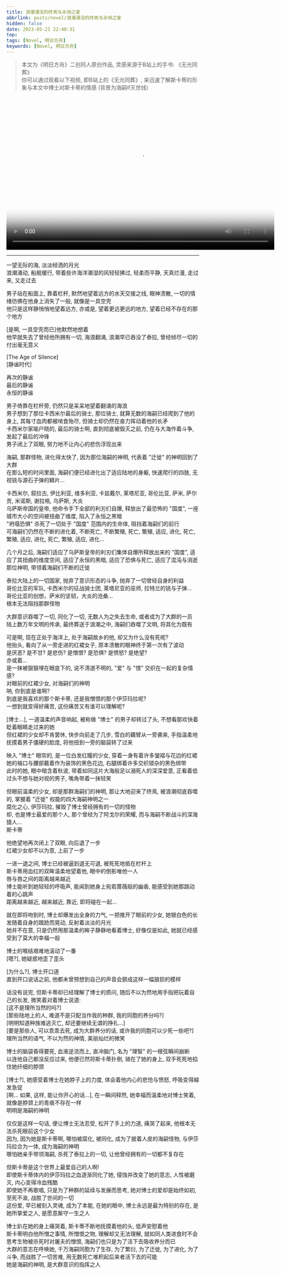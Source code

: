 ```yaml
---
title: 浪潮涌没的终焉与永恒之爱
abbrlink: posts/novel/浪潮涌没的终焉与永恒之爱
hidden: false
date: 2023-05-21 22:48:31
top:
tags: [Novel, 明日方舟]
keywords: [Novel, 明日方舟]
---
```


> 本文为《明日方舟》二创同人原创作品, 灵感来源于B站上的手书: 《无光同葬》  
> 你可以通过观看以下视频, 即B站上的《无光同葬》, 来迅速了解斯卡蒂的形象与本文中博士对斯卡蒂的情感 (背景为海嗣if灭世线)   
<!-- more -->
<video controls="" src="http://rueg9tnqd.hd-bkt.clouddn.com/videos/%E6%97%A0%E5%85%89%E5%90%8C%E8%91%AC.mp4" type="video/mp4" poster="http://rueg9tnqd.hd-bkt.clouddn.com/posters/无光同葬.jpg" width="700" height="400" style="display: inline;"> </video>


- - -

一望无际的海, 淡淡倾洒的月光  
浪潮涌动, 船舰缓行, 带着些许海洋潮湿的风轻轻拂过, 轻柔而平静, 天真烂漫, 走过来, 又走过去  

男子站在船面上, 靠着栏杆, 默然地望着远方的水天交接之线, 眼神溃散, 一切的情绪彷佛在他身上消失了一般, 就像是一具空壳  
他只是这样静悄悄地望着远方, 亦或是, 望着更远更远的地方, 望着已经不存在的那个地方  

[是啊, 一具空壳而已]他默然地想着  
他早就失去了曾经他所拥有一切, 海浪翻涌, 浪潮早已吞没了泰拉, 曾经倾尽一切的付出毫无意义  

[The Age of Silence]  
[静谧时代]  

再次的静谧  
最后的静谧  
永恒的静谧  

男子倚靠在栏杆旁, 仍然只是呆呆地望着翻涌的海浪  
男子想到了那位卡西米尔最后的骑士, 那位骑士, 就算无数的海嗣已经爬到了他的身上, 其每寸血肉都被啃食殆尽, 但骑士却仍然在奋力挥动着他的长矛  
卡西米尔家喻户晓的, 最后的骑士啊, 直到彻底被毁灭之前, 仍在与大海作着斗争, 发起了最后的冲锋  
男子闭上了双眼, 努力地不让内心的悲伤浮现出来  

海嗣, 那群怪物, 进化得太快了, 因为那位海嗣的神明, 代表着 "迁徙" 的神明回到了大群  
在那么短的时间里面, 海嗣们便已经进化出了适应陆地的身躯, 快速爬行的四肢, 无视铳与源石子弹的鳞片...  

卡西米尔, 叙拉古, 伊比利亚, 维多利亚, 卡兹戴尔, 莱塔尼亚, 哥伦比亚, 萨米, 萨尔贡, 米诺斯, 谢拉格, 乌萨斯, 大炎  
乌萨斯帝国的皇帝, 他命令手下全部的利刃们自爆, 释放出了最恐怖的 "国度", 一座城市大小的空间被扭曲了维度, 陷入了永恒之黑暗  
"坍塌恐惧" 杀死了一切处于 "国度" 范围内的生命体, 阻挡着海嗣们的前行  
可海嗣们仍然在不断的进化着, 不断死亡, 不断繁殖, 死亡, 繁殖, 适应, 进化, 死亡, 繁殖, 适应, 进化, 死亡, 繁殖, 适应, 进化...  

几个月之后, 海嗣们适应了乌萨斯皇帝的利刃们集体自爆所释放出来的 "国度", 适应了其扭曲的维度空间, 适应了永恒的黑暗, 适应了恐惧与死亡, 适应了混沌与消逝  
那位神明, 带领着海嗣们不断的迁徙  

泰拉大陆上的一切国家, 抛弃了意识形态的斗争, 抛弃了一切曾经自身的利益  
哥伦比亚的军队, 卡西米尔的征战骑士团, 莱塔尼亚的巫师, 拉特兰的铳与子弹...  
哥伦比亚的创想，萨米的坚韧，大炎的沧桑...  
根本无法阻挡那群怪物  

大群意识吞噬了一切, 同化了一切, 无数人为之失去生命, 或者成为了大群的一员  
陆上数万年文明的传承, 最终葬送于浪潮之中, 海嗣们吞噬了文明, 将其化为既有  

可是啊, 现在正处于海洋上, 处于海嗣故乡的他, 却又为什么没有死呢?  
他抬头, 看向了从一旁走进的红裙女子, 原本溃散的眼神终于第一次有了波动  
是厌恶? 是不甘? 是悲伤? 是憎恨? 是恐惧? 是愤怒? 是绝望?  
亦或着...  
是一抹被狠狠埋在眼底下的, 说不清道不明的, "爱" 与 "恨" 交织在一起的复杂情感?  
对眼前的红裙少女, 对海嗣们的神明  
呐, 你到底是谁啊?  
到底是我喜欢的那个斯卡蒂, 还是我憎恨的那个伊莎玛拉呢?  
一想到就变得好痛苦, 这份痛苦又有谁可以理解呢?  

[博士...], 一道温柔的声音响起, 被称做 "博士" 的男子却转过了头, 不想看那欢快着眨着眼睛走过来的她  
但红裙的少女却不肯罢休, 快步向前走了几步, 雪白的藕臂从一旁袭来, 手指温柔地抚摸着男子僵硬的脸庞, 将他扭到一旁的脑袋转了过来  

映入 "博士" 眼帘的, 是一位白发红瞳的少女, 穿着一身有着许多皱褶与花边的红裙  
她的袖口与腰部戴着作为装饰的黑色花边, 右腿绑着许多交织错杂的黑色绑带  
此时的她, 眼中暗含着秋波, 带着如同这片大海般足以溺死人的深深爱意, 正看着低过头不想与她对视的男子, 嘴角带着一抹轻笑  

但眼前温柔的少女, 却是那群海嗣们的神明, 那让大地迎来了终焉, 被浪潮彻底吞噬的, 掌握着 "迁徙" 权能的四大海嗣神明之一  
腐化之心, 伊莎玛拉, 摧毁了博士曾经拥有的一切的怪物  
却, 也是博士最爱的那个人, 那个曾经为了阿戈尔的荣耀, 而与海嗣不断战斗的深海猎人...  
斯卡蒂

他绝望地再次闭上了双眼, 向后退了一步  
红裙少女却不以为意, 上前了一步  

一进一退之间, 博士已经被逼到退无可退, 被死死地抵在栏杆上  
斯卡蒂用血红的双眸温柔地望着他, 眼中的倒影唯他一人  
唇与唇之间的距离越来越近  
博士能听到她轻轻的呼吸声, 能闻到她身上宛若蔷薇般的幽香, 能感受到她那跳动着的心跳声  
距离越来越近, 越来越近, 靠近, 即将碰在一起...  

就在即将吻到时, 博士却爆发出全身的力气, 一把推开了眼前的少女, 她银白色的长发随着自身的踉跄而晃动, 反射着淡淡的月光  
她并不在意, 只是仍然用那温柔的眸子静静地看着博士, 好像仅是如此, 她就已经感受到了莫大的幸福一般  

博士的喉结艰难地滚动了一番  
[嗯?], 她疑惑地歪了歪头  

[为什么?], 博士开口道  
直到开口说话之前, 他都未曾预想到自己的声音会颤成这样一幅狼狈的模样

话没有说完, 但斯卡蒂却已经理解了博士的质问, 随后不以为然地用手指把玩着自己的长发, 微笑着对着博士说道:  
[这不是理所当然的吗?]  
[那些陆地上的人, 难道不是只配当作我的种群, 我的同胞的养分吗?]  
[明明知道种族难逃灭亡, 却还要继续无谓的挣扎...]  
[要是那些人, 可以乖乖去死, 成为大群养分的话, 或许我的同胞可以少死一些吧?]  
理所当然的语气, 不以为然的神情, 美丽灿烂的微笑  

博士的脑袋昏得要死, 血液逆流而上, 直冲脑门, 名为 "理智" 的一根弦瞬间崩断  
以连他自己都没反应过来, 他便已然将斯卡蒂扑倒, 骑在了她的身上, 双手死死地掐住她纤细的脖颈  

[博士?], 她感受着博士在她脖子上的力度, 体会着他内心的悲怆与愤怒, 呼吸变得越发急促  
[啊... 如果, 这样, 能让你开心的话...], 在一瞬间释然, 她幸福而温柔地对博士笑着, 就像是脖颈上的青痕不存在一样  
明明是海嗣的神明  

仅仅是这样一句话, 便让博士无法忍受, 松开了手上的力道, 痛哭了起来, 他根本无法杀死眼前这个少女  
因为, 因为她是斯卡蒂啊, 哪怕被腐化, 被同化, 成为了披着人皮的海嗣怪物, 与伊莎玛拉合为一体, 成为海嗣的神明  
哪怕她亲手带领海嗣, 杀死了泰拉上的一切, 让他曾经拥有的一切都不复存在  

但斯卡蒂是这个世界上最爱自己的人啊!  
即使斯卡蒂体内的伊莎玛拉之血逐渐同化了她, 侵蚀并改变了她的意志, 人性被磨灭, 内心变得冷血残酷  
即使她不再歌唱, 只是为了种群的延续与发展而思考, 她对博士的爱却是始终如初, 至死不渝, 战胜了世间的一切  
这份爱, 早已被刻入灵魂, 成为了本能, 在她的眼中, 博士永远是最为特别的存在, 是她所挚爱之人, 是愿意厮守一生之人  

博士趴在她的身上痛哭着, 斯卡蒂不断地抚摸着他的头, 低声安慰着他  
斯卡蒂明白他所憎之事情, 所憎恨之物, 理解却又无法理解, 就如同人类进食时不会思考生物被杀死时对屠夫的憎恨, 海嗣们也只是为了活下去吸收养分而已  
大群的意志在呼唤她, 千万海嗣同胞为了生存, 为了繁衍, 为了迁徙, 为了进化, 为了斗争, 而战胜了一切苦难, 用无数死亡堆积起后来者活下去的可能  
她是海嗣的神明, 是大群意识的指挥之人  


















